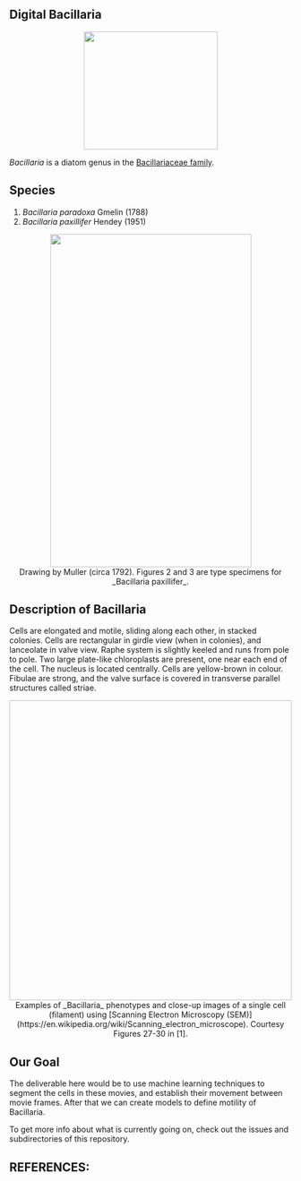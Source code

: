 ## Digital Bacillaria

<p align="center">
  <img width="239" height="211" src="https://user-images.githubusercontent.com/19001437/57882552-960c8900-77e9-11e9-9f10-9ab687f6391e.jpg"><BR>
</p>

_Bacillaria_ is a diatom genus in the [Bacillariaceae family](http://tolweb.org/Bacillariaceae/125684).

## Species
1. _Bacillaria paradoxa_ Gmelin (1788)
2. _Bacillaria paxillifer_ Hendey (1951)

<p align="center">
  <img width="359" height="595" src="https://user-images.githubusercontent.com/19001437/58395892-f2ed1800-800f-11e9-9a64-4cd517ea57ac.png"><BR>
  Drawing by Muller (circa 1792). Figures 2 and 3 are type specimens for _Bacillaria paxillifer_.
</p>

## Description of Bacillaria
Cells are elongated and motile, sliding along each other, in stacked colonies. Cells are rectangular in girdle view (when in colonies), and lanceolate in valve view. Raphe system is slightly keeled and runs from pole to pole. Two large plate-like chloroplasts are present, one near each end of the cell. The nucleus is located centrally. Cells are yellow-brown in colour. Fibulae are strong, and the valve surface is covered in transverse parallel structures called striae.

<p align="center">
  <img width="700" height="536" src=" "><BR>
  Examples of _Bacillaria_ phenotypes and close-up images of a single cell (filament) using [Scanning Electron Microscopy (SEM)](https://en.wikipedia.org/wiki/Scanning_electron_microscope). Courtesy Figures 27-30 in [1].
</p>

## Our Goal
The deliverable here would be to use machine learning techniques to segment the cells in these movies, and establish their movement between movie frames. After that we can create models to define motility of Bacillaria.

To get more info about what is currently going on, check out the issues and subdirectories of this repository.

## REFERENCES:
